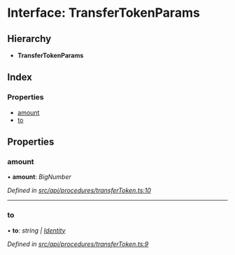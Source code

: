 # Interface: TransferTokenParams

## Hierarchy

* **TransferTokenParams**

## Index

### Properties

* [amount](api_procedures.transfertokenparams.md#amount)
* [to](api_procedures.transfertokenparams.md#to)

## Properties

###  amount

• **amount**: *BigNumber*

*Defined in [src/api/procedures/transferToken.ts:10](https://github.com/PolymathNetwork/polymesh-sdk/blob/d7c2770/src/api/procedures/transferToken.ts#L10)*

___

###  to

• **to**: *string | [Identity](../classes/api_entities_identity.identity.md)*

*Defined in [src/api/procedures/transferToken.ts:9](https://github.com/PolymathNetwork/polymesh-sdk/blob/d7c2770/src/api/procedures/transferToken.ts#L9)*
